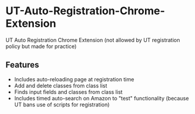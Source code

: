 # UT-Auto-Registration-Chrome-Extension
UT Auto Registration Chrome Extension (not allowed by UT registration policy but made for practice)

## Features
- Includes auto-reloading page at registration time
- Add and delete classes from class list
- Finds input fields and classes from class list
- Includes timed auto-search on Amazon to "test" functionality (because UT bans use of scripts for registration)
